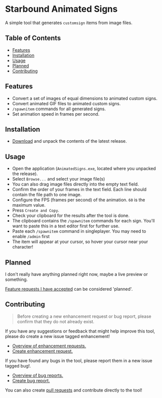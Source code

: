 # Starbound Animated Signs
A simple tool that generates `customsign` items from image files.

## Table of Contents
- [Features](#features)
- [Installation](#installation)
- [Usage](#usage)
- [Planned](#planned)
- [Contributing](#contributing)

## Features
* Convert a set of images of equal dimensions to animated custom signs.
* Convert animated GIF files to animated custom signs.
* `/spawnitem` commands for all generated signs.
* Set animation speed in frames per second.

## Installation
* [Download](https://github.com/Silverfeelin/Starbound-AnimatedSigns/releases) and unpack the contents of the latest release.

## Usage
* Open the application (`AnimatedSigns.exe`, located where you unpacked the release).
* Select `Browse...` and select your image file(s)
 * You can also drag image files directly into the empty text field.
* Confirm the order of your frames in the text field. Each line should contain the file path to one image.
* Configure the FPS (frames per second) of the animation. `60` is the maximum value.
* Press `Create and Copy`.
* Check your clipboard for the results after the tool is done.
 * The clipboard contains the `/spawnitem` commands for each sign. You'll want to paste this in a text editor first for further use.
* Paste each `/spawnitem` command in singleplayer. You may need to enable `/admin` first
 * The item will appear at your cursor, so hover your cursor near your character!

## Planned
I don't really have anything planned right now, maybe a live preview or something.

[Feature requests I have accepted](https://github.com/Silverfeelin/Starbound-AnimatedSigns/issues?q=is%3Aopen%20assignee%3ASilverfeelin%20label%3Aenhancement) can be considered 'planned'.

## Contributing
> Before creating a new enhancement request or bug report, please confirm that they do not already exist.

If you have any suggestions or feedback that might help improve this tool, please do create a new issue tagged enhancement!

* [Overview of enhancement requests.](https://github.com/Silverfeelin/Starbound-AnimatedSigns/issues?q=label%3Aenhancement%20)
* [Create enhancement request.](https://github.com/Silverfeelin/Starbound-AnimatedSigns/issues/new?labels=enhancement)

If you have found any bugs in the tool, please report them in a new issue tagged bug!.

* [Overview of bug reports.](https://github.com/Silverfeelin/Starbound-AnimatedSigns/issues?q=label%3Abug%20)
* [Create bug report.](https://github.com/Silverfeelin/Starbound-AnimatedSigns/issues/new?labels=bug)

You can also create [pull requests](https://github.com/Silverfeelin/Starbound-AnimatedSigns/pulls) and contribute directly to the tool!
